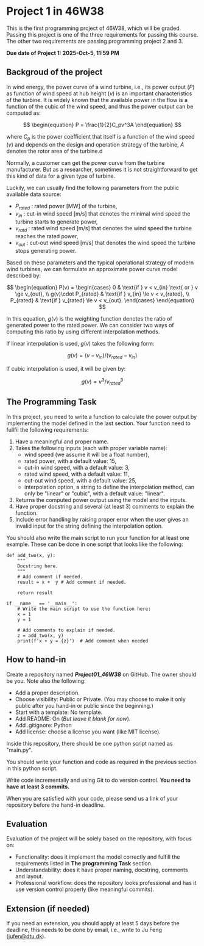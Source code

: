 # Project 1 in 46W38

This is the first programming project of 46W38, which will be graded. 
Passing this project is one of the three requirements for passing this 
course. The other two requirements are passing programming project 2 and
 3.

**Due date of Project 1: 2025-Oct-5, 11:59 PM**

## Backgroud of the project
In wind energy, the power curve of a wind turbine, i.e., its power
output ($P$) as function of wind speed at hub height ($v$) is an 
important characteristics of the turbine. It is widely known that the
available power in the flow is a function of the cubic of the wind
speed, and thus the power output can be computed as:

$$
\begin{equation}
P = \frac{1}{2}C_pv^3A
\end{equation}
$$

where $C_p$ is the power coefficient that itself is a function of the
wind speed ($v$) and depends on the design and operation strategy of the
turbine, $A$ denotes the rotor area of the turbine.d

Normally, a customer can get the power curve from the turbine 
manufacturer. But as a researcher, sometimes it is not straightforward 
to get this kind of data for a given type of turbine.

Luckily, we can usually find the following parameters from the public
available data source:
* $P_{rated}$ : rated power [MW] of the turbine,
* $v_{in}$ : cut-in wind speed [m/s] that denotes the minimal wind speed
 the turbine starts to generate power,
* $v_{ratd}$ : rated wind speed [m/s] that denotes the wind speed the 
turbine reaches the rated power,
* $v_{out}$ : cut-out wind speed [m/s] that denotes the wind speed the
 turbine stops generating power.

Based on these parameters and the typical operational strategy of modern
wind turbines, we can formulate an approximate power curve model 
described by:

$$
\begin{equation}
P(v) =
\begin{cases} 
0 & \text{if } v < v_{in} \text{ or }  v \ge v_{out}, \\
g(v)\cdot P_{rated} & \text{if } v_{in} \le v < v_{rated}, \\
P_{rated} & \text{if }  v_{rated} \le v < v_{out}.
\end{cases}
\end{equation}
$$

In this equation, $g(v)$ is the weighting function denotes the 
ratio of generated power to the rated power. We can consider two ways of
computing this ratio by using different interpolation methods.

If linear interpolation is used, $g(v)$ takes the following form:

$$
\begin{equation}
g(v) = (v-v_{in})/(v_{rated}-v_{in}) 
\end{equation}
$$

If cubic interpolation is used, it will be given by:

$$
\begin{equation}
g(v) = v^3 / v_{rated}^3
\end{equation}
$$

## The Programming Task
In this project, you need to write a function to calculate the power 
output by implementing the model defined in the last section. Your 
function need to fullfil the following requirements:

1. Have a meaningful and proper name.
2. Takes the following inputs (each with proper variable name):
    * wind speed (we assume it will be a float number),
    * rated power, with a default value: 15,
    * cut-in wind speed, with a default value: 3,
    * rated wind speed, with a default value: 11,
    * cut-out wind speed, with a default value: 25,
    * interpolation option, a string to define the interpolation method,
      can only be "linear" or "cubic", with a default value: "linear".
3. Returns the computed power output using the model and the inputs.
4. Have proper docstring and several (at least 3) comments to explain
the function.
5. Include error handling by raising proper error when the user gives
an invalid input for the string defining the interpolation option.

You should also write the main script to run your function for at least
one example. These can be done in one script that looks like the 
following:
~~~
def add_two(x, y):
    """
    Docstring here.
    """
    # Add comment if needed.
    result = x +  y # Add comment if needed.

    return result

if __name__ == '__main__':
    # Write the main script to use the function here:
    x = 1
    y = 1

    # Add comments to explain if needed.
    z = add_two(x, y)
    print(f'x + y = {z}')  # Add comment when needed
~~~

## How to hand-in

Create a repository named **_Project01_46W38_** on GitHub. The owner 
should be you. Note also the following:
* Add a proper description.
* Choose visibility: Public or Private. (You may choose to make it only 
public after you hand-in or public since the beginning.)
* Start with a template: No template.
* Add README: On (_But leave it blank for now_).
* Add .gitignore: Python
* Add license: choose a license you want (like MIT license).

Inside this repository, there should be one python script named as 
"main.py".

You should write your function and code as required in the
previous section in this python script.

Write code incrementally and using Git to do version control. **You need
to have at least 3 commits.**

When you are satisfied with your code, please send us a link of your
repository before the hand-in deadline.

## Evaluation
Evaluation of the project will be solely based on the repository, with
focus on:
* Functionality: does it implement the model correctly and fulfill the
requirements listed in **The programming Task** section.
* Understandability: does it have proper naming, docstring, comments and
layout.
* Professional workflow: does the repository looks professional and has
it use version control properly (like meaningful commits). 

## Extension (if needed)
If you need an extension, you should apply at least 5 days before the
deadline, this needs to be done by email, i.e., write to Ju Feng 
(jufen@dtu.dk).


